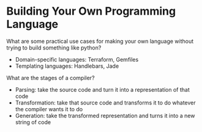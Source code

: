 # Building Your Own Programming Language

What are some practical use cases for making your own language without trying to build something like python?
- Domain-specific languages: Terraform, Gemfiles
- Templating languages: Handlebars, Jade

What are the stages of a compiler?
- Parsing: take the source code and turn it into a representation of that code 
- Transformation: take that source code and transforms it to do whatever the compiler wants it to do
- Generation: take the transformed representation and turns it into a new string of code

